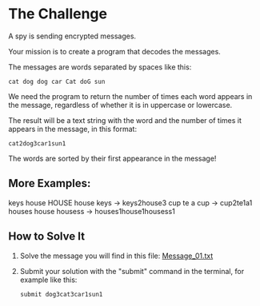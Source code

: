# The Challenge 
A spy is sending encrypted messages.

Your mission is to create a program that decodes the messages.

The messages are words separated by spaces like this:

`cat dog dog car Cat doG sun`

We need the program to return the number of times each word appears in the message, regardless of whether it is in uppercase or lowercase.

The result will be a text string with the word and the number of times it appears in the message, in this format:

`cat2dog3car1sun1`

The words are sorted by their first appearance in the message!

## More Examples:
keys house HOUSE house keys -> keys2house3
cup te a cup -> cup2te1a1
houses house housess -> houses1house1housess1

## How to Solve It

1. Solve the message you will find in this file: [Message_01.txt](./data/message_01.txt)

2. Submit your solution with the "submit" command in the terminal, for example like this:
   
    `submit dog3cat3car1sun1`